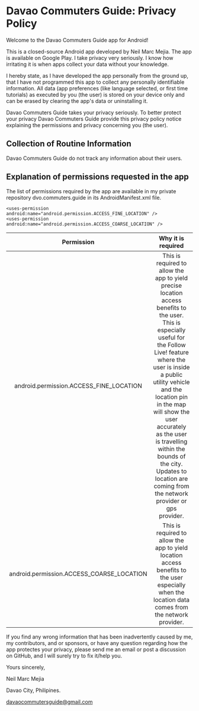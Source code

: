 # Davao Commuters Guide: Privacy Policy

Welcome to the Davao Commuters Guide app for Android! 

This is a closed-source Android app developed by Neil Marc Mejia. The app is available on Google Play. I take privacy very seriously. I know how irritating it is when apps collect your data without your knowledge. 

I hereby state, as I have developed the app personally from the ground up, that I have not programmed this app to collect any personally identifiable information. All data (app preferences (like language selected, or first time tutorials) as executed by you (the user) is stored on your device only and can be erased by clearing the app's data or uninstalling it.



Davao Commuters Guide takes your privacy seriously. To better protect your privacy Davao Commuters Guide provide this privacy policy notice explaining the permissions and privacy concerning you (the user).



## Collection of Routine Information


Davao Commuters Guide do not track any information about their users. 



## Explanation of permissions requested in the app
The list of permissions required by the app are available in my private repository dvo.commuters.guide in its AndroidManifest.xml file.


```
<uses-permission android:name="android.permission.ACCESS_FINE_LOCATION" />
<uses-permission android:name="android.permission.ACCESS_COARSE_LOCATION" />
```


| Permission | Why it is required  
| :---:   | :---: 
| android.permission.ACCESS_FINE_LOCATION | This is required to allow the app to yield precise location access benefits to the user. This is especially useful for the Follow Live! feature where the user is inside a public utility vehicle and the location pin in the map will show the user accurately as the user is travelling within the bounds of the city. Updates to location are coming from the network provider or gps provider.
| android.permission.ACCESS_COARSE_LOCATION | This is required to allow the app to yield location access benefits to the user especially when the location data comes from the network provider.



If you find any wrong information that has been inadvertently caused by me, my contributors, and or sponsors, or have any question regarding how the app protectes your privacy, please send me an email or post a discussion on GitHub, and I will surely try to fix it/help you.


Yours sincerely,

Neil Marc Mejia

Davao City, Philipines.

davaocommutersguide@gmail.com

